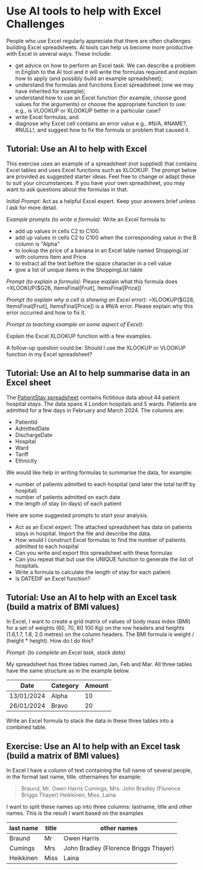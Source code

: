 # Use AI tools to help with Excel Challenges

People who use Excel regularly appreciate that there are often challenges building Excel spreadsheets.  AI tools can help us become more productive with Excel in several ways. These include:
* get advice on how to perform an Excel task.  We can describe a problem in English to the AI tool and it will write the formulas required and explain how to apply (and possibly build an example spreadsheet);
* understand the formulas and functions Excel spreadsheet (one we may have inherited for example);
* understand how to use an Excel function (for example, choose good values for the arguments) or choose the appropriate function to use: e.g., is VLOOKUP or XLOOKUP better in a particular case?
* write Excel formulas; and 
* diagnose why Excel cell contains an error value e.g., #N/A, #NAME?, #NULL!, and suggest how to fix the formula or problem that caused it.

## Tutorial: Use an AI to help with Excel 

This exercise uses an example of a spreadsheet (not supplied) that contains Excel tables and uses Excel functions such as XLOOKUP. The prompt below are provided as suggested starter ideas.  Feel free to change or adapt these to suit your circumstances.  If you have your own spreadsheet, you may want to ask questions about the formulas in that.  

_Initial Prompt:_
Act as a helpful Excel expert.  Keep your answers brief unless I ask for more detail.

_Example prompts (to write a formula):_
Write an Excel formula to 
* add up values in cells C2 to C100.
* add up values in cells C2 to C100 when the corresponding value in the B column is "Alpha"
* to lookup the price of a banana in an Excel table named ShoppingList with columns Item and Price
* to extract all the text before the space character in a cell value
* give a list of unique items in the ShoppingList table

_Prompt (to explain a formula):_
Please explain what this formula does  
=XLOOKUP($G26, ItemsFinal[Fruit], ItemsFinal[Price])

_Prompt (to explain why a cell is showing an Excel error):_
=XLOOKUP($G28, ItemsFinal[Fruit], ItemsFinal[Price]) is a #N/A error.  Please explain why this error occurred and how to fix it.

_Prompt (a teaching example on some aspect of Excel):_

Explain the Excel XLOOKUP function with a few examples.

A follow-up question could be: Should I use the XLOOKUP or VLOOKUP function in my Excel spreadsheet?

## Tutorial: Use an AI to help summarise data in an Excel sheet

The [PatientStay spreadsheet](./Resources/PatientStay.xlsx) contains fictitious data about 44 patient hospital stays.  The data spans 4 London hospitals and 5 wards.  Patients are admitted for a few days in February and March 2024.  The columns are:
* PatientId
* AdmittedDate
* DischargeDate
* Hospital
* Ward
* Tariff
* Ethnicity

We would like help in writing formulas to summarise the data, for example:
* number of patients admitted to each hospital (and later the total tariff by hospital)
* number of patients admitted on each date
* the length of stay (in days) of each patient

Here are some suggested prompts to start your analysis.
* Act as an Excel expert.  The attached spreadsheet has data on patients stays in hospital.  Import the file and describe the data.
* How would I construct Excel formulas to find the number of patients admitted to each hospital
* Can you write and export this spreadsheet with these formulas
* Can you repeat that but use the UNIQUE function to generate the list of hospitals.
* Write a formula to calculate the length of stay for each patient.
* Is DATEDIF an Excel function?

## Tutorial: Use an AI to help with an Excel task (build a matrix of BMI values)

In Excel, I want to create a grid matrix  of values of body mass index (BMI) for a set of weights (60, 70, 80 100 Kg) on the row headers and  heights (1.6,1.7, 1.8, 2.0 metres) on the column headers.  The BMI formula is weight / (height * height).  How do I do this?

_Prompt: (to complete an Excel task, stack data)_

My spreadsheet has three tables named Jan, Feb and Mar. All three  tables have the same structure as in the example below.

| Date       | Category | Amount |
|------------|----------|--------|
| 13/01/2024 | Alpha    | 10     |
| 26/01/2024 | Bravo    | 20     |

Write an Excel formula to stack the data in these three tables into a combined table.

## Exercise: Use an AI to help with an Excel task (build a matrix of BMI values)

In Excel I have a column of text containing the full name of several people, in the format last name, title. othernames
for example:
> Braund, Mr. Owen Harris
> Cumings, Mrs. John Bradley (Florence Briggs Thayer)
> Heikkinen, Miss. Laina

I want to split these names up into three columns: lastname, title and other names.
This is the result I want based on the examples

|last name | title | other names                         |
|----------|-------|-------------------------------------|
|Braund    | Mr    |Owen Harris                          |
|Cumings   |Mrs    |John Bradley (Florence Briggs Thayer)|
|Heikkinen |Miss   |Laina                                |

